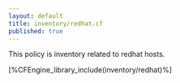 ```yaml
---
layout: default
title: inventory/redhat.cf
published: true
---
```


This policy is inventory related to redhat hosts.

[%CFEngine_library_include(inventory/redhat)%]
